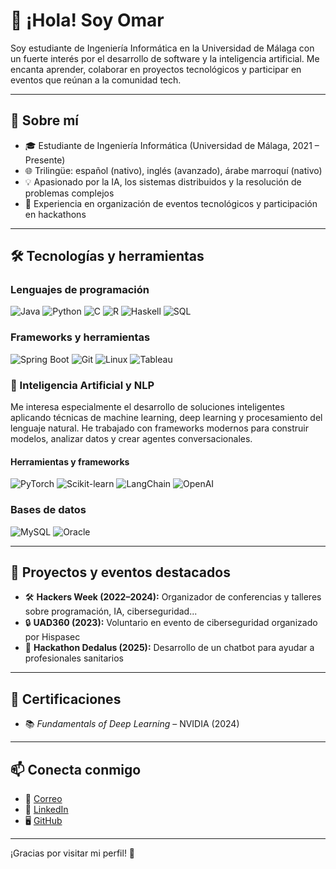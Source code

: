 # 👋 ¡Hola! Soy Omar

Soy estudiante de Ingeniería Informática en la Universidad de Málaga con un fuerte interés por el desarrollo de software y la inteligencia artificial. Me encanta aprender, colaborar en proyectos tecnológicos y participar en eventos que reúnan a la comunidad tech.

---

## 💼 Sobre mí

- 🎓 Estudiante de Ingeniería Informática (Universidad de Málaga, 2021 – Presente)
- 🌐 Trilingüe: español (nativo), inglés (avanzado), árabe marroquí (nativo)
- 💡 Apasionado por la IA, los sistemas distribuidos y la resolución de problemas complejos
- 🤝 Experiencia en organización de eventos tecnológicos y participación en hackathons

---

## 🛠️ Tecnologías y herramientas

### Lenguajes de programación

![Java](https://img.shields.io/badge/Java-007396?style=for-the-badge&logo=java&logoColor=white)
![Python](https://img.shields.io/badge/Python-3776AB?style=for-the-badge&logo=python&logoColor=white)
![C](https://img.shields.io/badge/C-00599C?style=for-the-badge&logo=c&logoColor=white)
![R](https://img.shields.io/badge/R-276DC3?style=for-the-badge&logo=r&logoColor=white)
![Haskell](https://img.shields.io/badge/Haskell-5D4F85?style=for-the-badge&logo=haskell&logoColor=white)
![SQL](https://img.shields.io/badge/SQL-4479A1?style=for-the-badge&logo=mysql&logoColor=white)

### Frameworks y herramientas

![Spring Boot](https://img.shields.io/badge/Spring_Boot-6DB33F?style=for-the-badge&logo=spring-boot&logoColor=white)
![Git](https://img.shields.io/badge/Git-F05032?style=for-the-badge&logo=git&logoColor=white)
![Linux](https://img.shields.io/badge/Linux-FCC624?style=for-the-badge&logo=linux&logoColor=black)
![Tableau](https://img.shields.io/badge/Tableau-E97627?style=for-the-badge&logo=tableau&logoColor=white)

### 🧠 Inteligencia Artificial y NLP

Me interesa especialmente el desarrollo de soluciones inteligentes aplicando técnicas de machine learning, deep learning y procesamiento del lenguaje natural. He trabajado con frameworks modernos para construir modelos, analizar datos y crear agentes conversacionales.

#### Herramientas y frameworks

![PyTorch](https://img.shields.io/badge/PyTorch-EE4C2C?style=for-the-badge&logo=pytorch&logoColor=white)
![Scikit-learn](https://img.shields.io/badge/Scikit--learn-F7931E?style=for-the-badge&logo=scikit-learn&logoColor=white)
![LangChain](https://img.shields.io/badge/LangChain-000000?style=for-the-badge&logo=data&logoColor=white)
![OpenAI](https://img.shields.io/badge/OpenAI-412991?style=for-the-badge&logo=openai&logoColor=white)

### Bases de datos

![MySQL](https://img.shields.io/badge/MySQL-4479A1?style=for-the-badge&logo=mysql&logoColor=white)
![Oracle](https://img.shields.io/badge/Oracle_SQL-FF0000?style=for-the-badge&logo=oracle&logoColor=white)


---

## 🚀 Proyectos y eventos destacados

- 🛠 **Hackers Week (2022–2024):** Organizador de conferencias y talleres sobre programación, IA, ciberseguridad...
- 🔒 **UAD360 (2023):** Voluntario en evento de ciberseguridad organizado por Hispasec
- 🤖 **Hackathon Dedalus (2025):** Desarrollo de un chatbot para ayudar a profesionales sanitarios

---

## 📜 Certificaciones

- 📚 *Fundamentals of Deep Learning* – NVIDIA (2024)


---

## 📫 Conecta conmigo

- 📧 [Correo](mailto:lukach.omar@gmail.com) 
- 💼 [LinkedIn](https://www.linkedin.com/in/omar-lt/)  
- 🖥️ [GitHub](https://github.com/OmarLT-222)

---

¡Gracias por visitar mi perfil! 🚀
